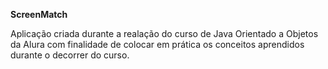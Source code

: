 **ScreenMatch**

Aplicação criada durante a realação do curso de Java Orientado a Objetos da Alura com finalidade de colocar em prática os conceitos aprendidos durante o decorrer do curso.
